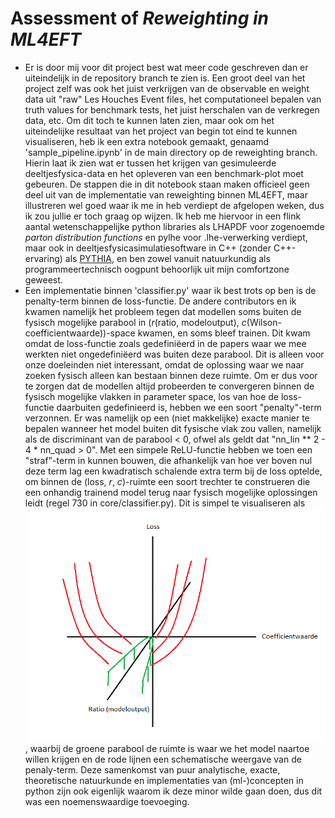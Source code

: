 # Assessment of *Reweighting in ML4EFT*
- Er is door mij voor dit project best wat meer code geschreven dan er uiteindelijk in de repository branch te zien is. Een groot deel van het project zelf was ook het juist verkrijgen van de observable en weight data uit "raw" Les Houches Event files, het computationeel bepalen van truth values for benchmark tests, het juist herschalen van de verkregen data, etc. Om dit toch te kunnen laten zien, maar ook om het uiteindelijke resultaat van het project van begin tot eind te kunnen visualiseren, heb ik een extra notebook gemaakt, genaamd 'sample_pipeline.ipynb' in de main directory op de reweighting branch. Hierin laat ik zien wat er tussen het krijgen van gesimuleerde deeltjesfysica-data en het opleveren van een benchmark-plot moet gebeuren. De stappen die in dit notebook staan maken officieel geen deel uit van de implementatie van reweighting binnen ML4EFT, maar illustreren wel goed waar ik me in heb verdiept de afgelopen weken, dus ik zou jullie er toch graag op wijzen. Ik heb me hiervoor in een flink aantal wetenschappelijke python libraries als LHAPDF voor zogenoemde *parton distribution functions* en pylhe voor .lhe-verwerking verdiept, maar ook in deeltjesfysicasimulatiesoftware in C++ (zonder C++-ervaring) als [PYTHIA](https://www.pythia.org/), en ben zowel vanuit natuurkundig als programmeertechnisch oogpunt behoorlijk uit mijn comfortzone geweest.
- Een implementatie binnen 'classifier.py' waar ik best trots op ben is de penalty-term binnen de loss-functie. De andere contributors en ik kwamen namelijk het probleem tegen dat modellen soms buiten de fysisch mogelijke parabool in ($r$(ratio, modeloutput), $c$(Wilson-coefficientwaarde))-space kwamen, en soms bleef trainen. Dit kwam omdat de loss-functie zoals gedefiniëerd in de papers waar we mee werkten niet ongedefiniëerd was buiten deze parabool. Dit is alleen voor onze doeleinden niet interessant, omdat de oplossing waar we naar zoeken fysisch alleen kan bestaan binnen deze ruimte. Om er dus voor te zorgen dat de modellen altijd probeerden te convergeren binnen de fysisch mogelijke vlakken in parameter space, los van hoe de loss-functie daarbuiten gedefinieerd is, hebben we een soort "penalty"-term verzonnen. Er was namelijk op een (niet makkelijke) exacte manier te bepalen wanneer het model buiten dit fysische vlak zou vallen, namelijk als de discriminant van de parabool < 0, ofwel als geldt dat "nn_lin ** 2 - 4 * nn_quad > 0". Met een simpele ReLU-functie hebben we toen een "straf"-term in kunnen bouwen, die afhankelijk van hoe ver boven nul deze term lag een kwadratisch schalende extra term bij de loss optelde, om binnen de (loss, $r$, $c$)-ruimte een soort trechter te construeren die een onhandig trainend model terug naar fysisch mogelijke oplossingen leidt (regel 730 in core/classifier.py). Dit is simpel te visualiseren als ![schets penalty](penalty.png), waarbij de groene parabool de ruimte is waar we het model naartoe willen krijgen en de rode lijnen een schematische weergave van de penaly-term. Deze samenkomst van puur analytische, exacte, theoretische natuurkunde en implementaties van (ml-)concepten in python zijn ook eigenlijk waarom ik deze minor wilde gaan doen, dus dit was een noemenswaardige toevoeging.